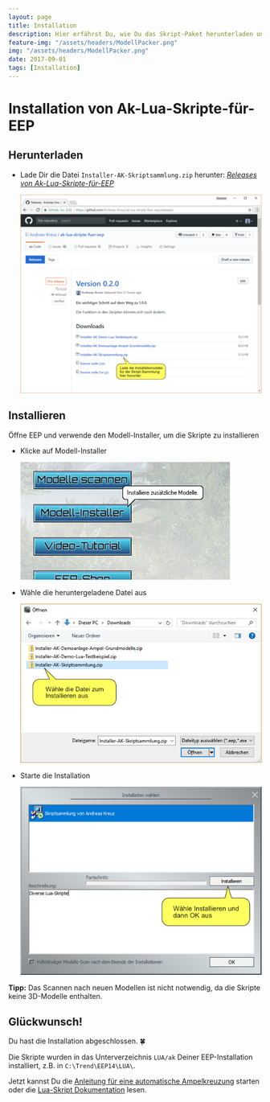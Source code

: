 ```yaml
---
layout: page
title: Installation
description: Hier erfährst Du, wie Du das Skript-Paket herunterladen und direkt in EEP installieren kannst.
feature-img: "/assets/headers/ModellPacker.png"
img: "/assets/headers/ModellPacker.png"
date: 2017-09-01
tags: [Installation]
---
```


# Installation von Ak-Lua-Skripte-für-EEP

## Herunterladen
* Lade Dir die Datei `Installer-AK-Skriptsammlung.zip` herunter: _[Releases von Ak-Lua-Skripte-für-EEP](https://github.com/Andreas-Kreuz/ak-lua-skripte-fuer-eep/releases)_

    ![BILD](../assets/tutorial/installation/InstallationDownload.png)

## Installieren
Öffne EEP und verwende den Modell-Installer, um die Skripte zu installieren
* Klicke auf Modell-Installer

    ![BILD](../assets/tutorial/installation/Installation-Modell-Installer.png)

* Wähle die heruntergeladene Datei aus

    ![BILD](../assets/tutorial/installation/Installation-Datei-waehlen.png)

* Starte die Installation

    ![BILD](../assets/tutorial/installation/Installation-Modell-installieren.png)

__Tipp:__ Das Scannen nach neuen Modellen ist nicht notwendig, da die Skripte keine 3D-Modelle enthalten.

## Glückwunsch!
Du hast die Installation abgeschlossen.  :four_leaf_clover:

Die Skripte wurden in das  Unterverzeichnis `LUA/ak` Deiner EEP-Installation installiert, z.B. in `C:\Trend\EEP14\LUA\`.

Jetzt kannst Du die [Anleitung für eine automatische Ampelkreuzung](Ampelkreuzung.md) starten oder die [Lua-Skript Dokumentation](../LUA/ak/README.md) lesen.
